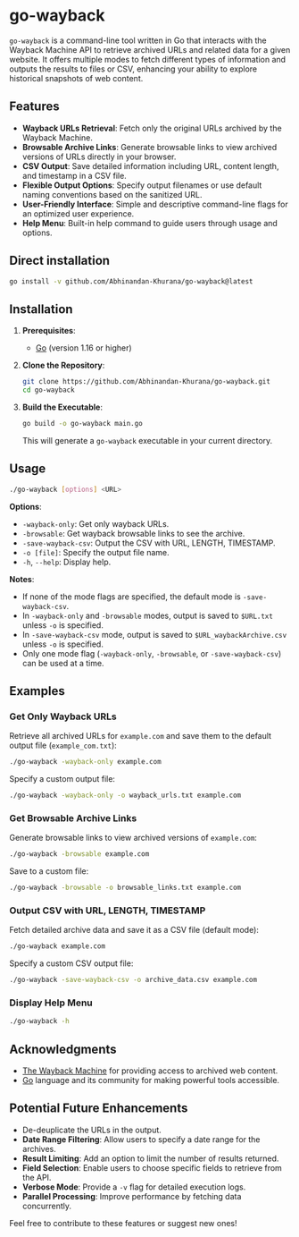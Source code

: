 # go-wayback

`go-wayback` is a command-line tool written in Go that interacts with the Wayback Machine API to retrieve archived URLs and related data for a given website. It offers multiple modes to fetch different types of information and outputs the results to files or CSV, enhancing your ability to explore historical snapshots of web content.

## Features

- **Wayback URLs Retrieval**: Fetch only the original URLs archived by the Wayback Machine.
- **Browsable Archive Links**: Generate browsable links to view archived versions of URLs directly in your browser.
- **CSV Output**: Save detailed information including URL, content length, and timestamp in a CSV file.
- **Flexible Output Options**: Specify output filenames or use default naming conventions based on the sanitized URL.
- **User-Friendly Interface**: Simple and descriptive command-line flags for an optimized user experience.
- **Help Menu**: Built-in help command to guide users through usage and options.

## Direct installation

```bash
go install -v github.com/Abhinandan-Khurana/go-wayback@latest
```

## Installation

1. **Prerequisites**:

   - [Go](https://golang.org/doc/install) (version 1.16 or higher)

2. **Clone the Repository**:

   ```bash
   git clone https://github.com/Abhinandan-Khurana/go-wayback.git
   cd go-wayback
   ```

3. **Build the Executable**:

   ```bash
   go build -o go-wayback main.go
   ```

   This will generate a `go-wayback` executable in your current directory.

## Usage

```bash
./go-wayback [options] <URL>
```

**Options**:

- `-wayback-only`: Get only wayback URLs.
- `-browsable`: Get wayback browsable links to see the archive.
- `-save-wayback-csv`: Output the CSV with URL, LENGTH, TIMESTAMP.
- `-o [file]`: Specify the output file name.
- `-h`, `--help`: Display help.

**Notes**:

- If none of the mode flags are specified, the default mode is `-save-wayback-csv`.
- In `-wayback-only` and `-browsable` modes, output is saved to `$URL.txt` unless `-o` is specified.
- In `-save-wayback-csv` mode, output is saved to `$URL_waybackArchive.csv` unless `-o` is specified.
- Only one mode flag (`-wayback-only`, `-browsable`, or `-save-wayback-csv`) can be used at a time.

## Examples

### Get Only Wayback URLs

Retrieve all archived URLs for `example.com` and save them to the default output file (`example_com.txt`):

```bash
./go-wayback -wayback-only example.com
```

Specify a custom output file:

```bash
./go-wayback -wayback-only -o wayback_urls.txt example.com
```

### Get Browsable Archive Links

Generate browsable links to view archived versions of `example.com`:

```bash
./go-wayback -browsable example.com
```

Save to a custom file:

```bash
./go-wayback -browsable -o browsable_links.txt example.com
```

### Output CSV with URL, LENGTH, TIMESTAMP

Fetch detailed archive data and save it as a CSV file (default mode):

```bash
./go-wayback example.com
```

Specify a custom CSV output file:

```bash
./go-wayback -save-wayback-csv -o archive_data.csv example.com
```

### Display Help Menu

```bash
./go-wayback -h
```

## Acknowledgments

- [The Wayback Machine](https://web.archive.org) for providing access to archived web content.
- [Go](https://golang.org) language and its community for making powerful tools accessible.

## Potential Future Enhancements

- De-deuplicate the URLs in the output.
- **Date Range Filtering**: Allow users to specify a date range for the archives.
- **Result Limiting**: Add an option to limit the number of results returned.
- **Field Selection**: Enable users to choose specific fields to retrieve from the API.
- **Verbose Mode**: Provide a `-v` flag for detailed execution logs.
- **Parallel Processing**: Improve performance by fetching data concurrently.

Feel free to contribute to these features or suggest new ones!
